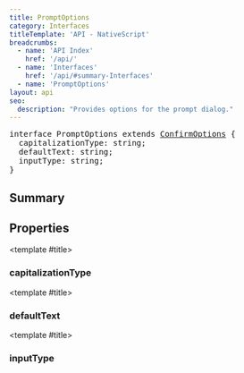 ```yaml
---
title: PromptOptions
category: Interfaces
titleTemplate: 'API - NativeScript'
breadcrumbs:
  - name: 'API Index'
    href: '/api/'
  - name: 'Interfaces'
    href: '/api/#summary-Interfaces'
  - name: 'PromptOptions'
layout: api
seo:
  description: "Provides options for the prompt dialog."
---
```


<!-- This page is auto generated, do not edit manually. -->
<!-- Run "yarn generate:api-docs" to regenerate -->

<script setup lang="ts">
  import { provide } from "vue";
  import API_DATA from "./PromptOptions.data.json";
  
  provide('API_DATA', API_DATA);
</script>

<APIRefHierarchy v-once />

<pre class="not-prose [&_a]:text-blue-400 [&_a]:no-underline">interface PromptOptions extends <a href="/api/interface/ConfirmOptions">ConfirmOptions</a> {
  capitalizationType: string;
  defaultText: string;
  inputType: string;
}</pre>

<APIRefComment commentBase64="eyJibG9ja1RhZ3MiOltdLCJtb2RpZmllclRhZ3MiOnt9LCJzdW1tYXJ5IjpbeyJraW5kIjoidGV4dCIsInRleHQiOiJQcm92aWRlcyBvcHRpb25zIGZvciB0aGUgcHJvbXB0IGRpYWxvZy4ifV19" v-once />

## <Heading ignore>Summary</Heading>

<APIRefSummary v-once />

## Properties

<div class="isOptional">

<APIRef for="12998" v-once>

<template #title>

### capitalizationType

</template>

</APIRef>

</div>

<div class="isOptional">

<APIRef for="12996" v-once>

<template #title>

### defaultText

</template>

</APIRef>

</div>

<div class="isOptional">

<APIRef for="12997" v-once>

<template #title>

### inputType

</template>

</APIRef>

</div>
